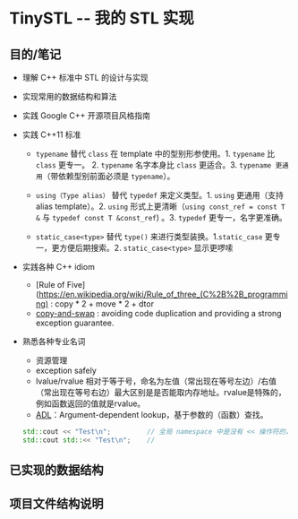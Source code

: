 # TinySTL -- 我的 STL 实现


## 目的/笔记
* 理解 C++ 标准中 STL 的设计与实现
* 实现常用的数据结构和算法
* 实践 Google C++ 开源项目风格指南
* 实践 C++11 标准
  * `typename` 替代 `class` 在 template 中的型别形参使用。1. `typename` 比 `class` 更专一。 2. `typename` 名字本身比 `class` 更适合。3. `typename 更通用`（带依赖型别前面必须是 `typename`）。
 
  * `using（Type alias）` 替代 `typedef` 来定义类型。1. `using` 更通用（支持 alias template）。2. `using` 形式上更清晰（`using const_ref = const T &` 与 `typedef const T &const_ref`) 。3. `typedef` 更专一，名字更准确。
  
  * `static_case<type>` 替代 `type()` 来进行类型装换。1.`static_case` 更专一，更方便后期搜索。2. `static_case<type>` 显示更啰嗦
* 实践各种 C++ idiom
  * [Rule of Five](https://en.wikipedia.org/wiki/Rule_of_three_(C%2B%2B_programming)
   : copy * 2 + move * 2 + dtor
  * [copy-and-swap](https://stackoverflow.com/questions/3279543/what-is-the-copy-and-swap-idiom/3279550?newreg=5e74932504a04ad3b95e89ecf3e4b179)
   : avoiding code duplication and providing a strong exception guarantee.

* 熟悉各种专业名词
  * 资源管理
  * exception safely
  * lvalue/rvalue 相对于等于号，命名为左值（常出现在等号左边）/右值（常出现在等号右边）最大区别是是否能取内存地址。rvalue是特殊的，例如函数返回的值就是rvalue。
  * [ADL](https://en.cppreference.com/w/cpp/language/adl)：Argument-dependent lookup，基于参数的（函数）查找。
  ```C++
  std::cout << "Test\n";         // 全局 namespace 中是没有 << 操作符的，但 ADL 回去 std 中查找，因为，该函数的左参数来自 std
  std::cout std::<< "Test\n";    //
  ```
## 已实现的数据结构
## 项目文件结构说明
## 

